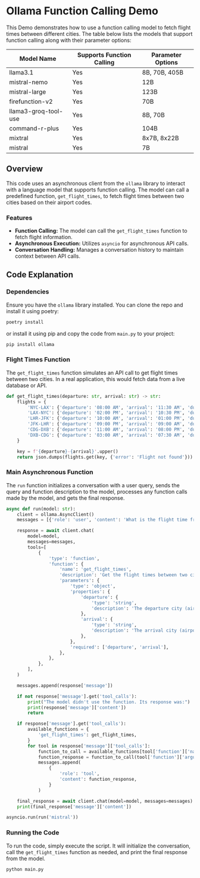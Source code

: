 # Ollama Function Calling Demo

This Demo demonstrates how to use a function calling model to fetch flight times between different cities. The table below lists the models that support function calling along with their parameter options:

| Model Name               | Supports Function Calling | Parameter Options      |
|--------------------------|---------------------------|------------------------|
| llama3.1                 | Yes                       | 8B, 70B, 405B          |
| mistral-nemo             | Yes                       | 12B                    |
| mistral-large            | Yes                       | 123B                   |
| firefunction-v2          | Yes                       | 70B                    |
| llama3-groq-tool-use     | Yes                       | 8B, 70B                |
| command-r-plus           | Yes                       | 104B                   |
| mixtral                  | Yes                       | 8x7B, 8x22B            |
| mistral                  | Yes                       | 7B                     |

## Overview

This code uses an asynchronous client from the `ollama` library to interact with a language model that supports function calling. The model can call a predefined function, `get_flight_times`, to fetch flight times between two cities based on their airport codes.

### Features

- **Function Calling:** The model can call the `get_flight_times` function to fetch flight information.
- **Asynchronous Execution:** Utilizes `asyncio` for asynchronous API calls.
- **Conversation Handling:** Manages a conversation history to maintain context between API calls.

## Code Explanation

### Dependencies

Ensure you have the `ollama` library installed. You can clone the repo and install it using poetry:

```bash
poetry install
```

or install it using pip and copy the code from `main.py` to your project:

```bash
pip install ollama
```

### Flight Times Function

The `get_flight_times` function simulates an API call to get flight times between two cities. In a real application, this would fetch data from a live database or API.

```python
def get_flight_times(departure: str, arrival: str) -> str:
    flights = {
        'NYC-LAX': {'departure': '08:00 AM', 'arrival': '11:30 AM', 'duration': '5h 30m'},
        'LAX-NYC': {'departure': '02:00 PM', 'arrival': '10:30 PM', 'duration': '5h 30m'},
        'LHR-JFK': {'departure': '10:00 AM', 'arrival': '01:00 PM', 'duration': '8h 00m'},
        'JFK-LHR': {'departure': '09:00 PM', 'arrival': '09:00 AM', 'duration': '7h 00m'},
        'CDG-DXB': {'departure': '11:00 AM', 'arrival': '08:00 PM', 'duration': '6h 00m'},
        'DXB-CDG': {'departure': '03:00 AM', 'arrival': '07:30 AM', 'duration': '7h 30m'},
    }

    key = f'{departure}-{arrival}'.upper()
    return json.dumps(flights.get(key, {'error': 'Flight not found'}))
```

### Main Asynchronous Function

The `run` function initializes a conversation with a user query, sends the query and function description to the model, processes any function calls made by the model, and gets the final response.

```python
async def run(model: str):
    client = ollama.AsyncClient()
    messages = [{'role': 'user', 'content': 'What is the flight time from New York (NYC) to Los Angeles (LAX)?'}]

    response = await client.chat(
        model=model,
        messages=messages,
        tools=[
            {
                'type': 'function',
                'function': {
                    'name': 'get_flight_times',
                    'description': 'Get the flight times between two cities',
                    'parameters': {
                        'type': 'object',
                        'properties': {
                            'departure': {
                                'type': 'string',
                                'description': 'The departure city (airport code)',
                            },
                            'arrival': {
                                'type': 'string',
                                'description': 'The arrival city (airport code)',
                            },
                        },
                        'required': ['departure', 'arrival'],
                    },
                },
            },
        ],
    )

    messages.append(response['message'])

    if not response['message'].get('tool_calls'):
        print("The model didn't use the function. Its response was:")
        print(response['message']['content'])
        return

    if response['message'].get('tool_calls'):
        available_functions = {
            'get_flight_times': get_flight_times,
        }
        for tool in response['message']['tool_calls']:
            function_to_call = available_functions[tool['function']['name']]
            function_response = function_to_call(tool['function']['arguments']['departure'], tool['function']['arguments']['arrival'])
            messages.append(
                {
                    'role': 'tool',
                    'content': function_response,
                }
            )

    final_response = await client.chat(model=model, messages=messages)
    print(final_response['message']['content'])

asyncio.run(run('mistral'))
```

### Running the Code

To run the code, simply execute the script. It will initialize the conversation, call the `get_flight_times` function as needed, and print the final response from the model.

```bash
python main.py
```
